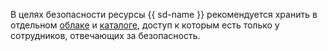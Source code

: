 В целях безопасности ресурсы {{ sd-name }} рекомендуется хранить в отдельном [облаке](../../resource-manager/concepts/resources-hierarchy.md#cloud) и [каталоге](../../resource-manager/concepts/resources-hierarchy.md#folder), доступ к которым есть только у сотрудников, отвечающих за безопасность.